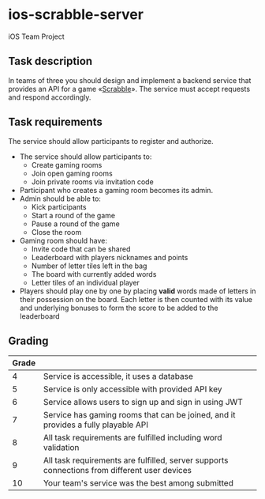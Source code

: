 # ios-scrabble-server
iOS Team Project

## Task description
In teams of three you should design and implement a backend
service that provides an API for a game «[Scrabble](https://en.wikipedia.org/wiki/Scrabble)». The service must
accept requests and respond accordingly.

## Task requirements

The service should allow participants to register and authorize.
* The service should allow participants to:
  * Create gaming rooms
  * Join open gaming rooms
  * Join private rooms via invitation code
* Participant who creates a gaming room becomes its admin.
* Admin should be able to:
  *  Kick participants
  *  Start a round of the game
  *  Pause a round of the game
  *  Close the room
* Gaming room should have:
  * Invite code that can be shared
  * Leaderboard with players nicknames and points
  * Number of letter tiles left in the bag
  * The board with currently added words
  * Letter tiles of an individual player
* Players should play one by one by placing **valid** words made of letters in their
possession on the board. Each letter is then counted with its value and underlying
bonuses to form the score to be added to the leaderboard

## Grading

| Grade    |          |
|----------|--------------------------------------------------------------------------------------------|
| 4     | Service is accessible, it uses a database | 
| 5     | Service is only accessible with provided API key   | 
| 6     | Service allows users to sign up and sign in using JWT  | 
| 7     | Service has gaming rooms that can be joined, and it provides a fully playable API   | 
| 8     | All task requirements are fulfilled including word validation  | 
| 9     | All task requirements are fulfilled, server supports connections from different user devices   | 
| 10    | Your team's service was the best among submitted  | 

